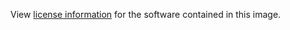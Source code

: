 View [license information](https://github.com/memcached/memcached/blob/master/LICENSE) for the software contained in this image.
